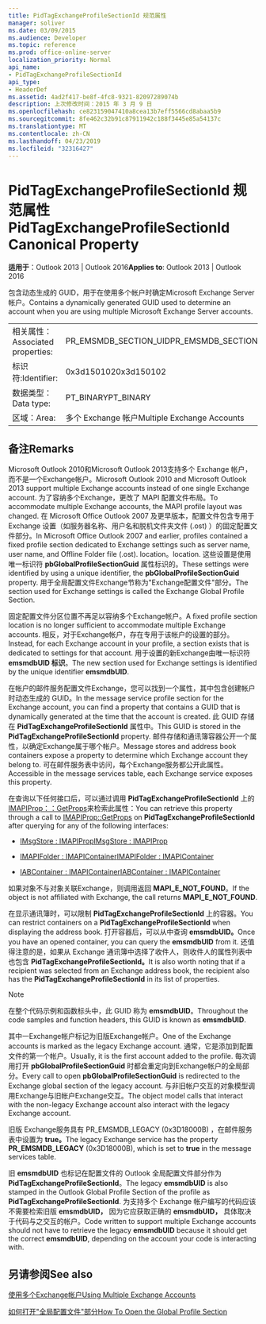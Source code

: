 ```yaml
---
title: PidTagExchangeProfileSectionId 规范属性
manager: soliver
ms.date: 03/09/2015
ms.audience: Developer
ms.topic: reference
ms.prod: office-online-server
localization_priority: Normal
api_name:
- PidTagExchangeProfileSectionId
api_type:
- HeaderDef
ms.assetid: 4ad2f417-be8f-4fc8-9321-82097289074b
description: 上次修改时间：2015 年 3 月 9 日
ms.openlocfilehash: ce823159047410a8cea13b7eff5566cd8abaa5b9
ms.sourcegitcommit: 8fe462c32b91c87911942c188f3445e85a54137c
ms.translationtype: MT
ms.contentlocale: zh-CN
ms.lasthandoff: 04/23/2019
ms.locfileid: "32316427"
---
```

# <a name="pidtagexchangeprofilesectionid-canonical-property"></a><span data-ttu-id="86314-103">PidTagExchangeProfileSectionId 规范属性</span><span class="sxs-lookup"><span data-stu-id="86314-103">PidTagExchangeProfileSectionId Canonical Property</span></span>

  
  
<span data-ttu-id="86314-104">**适用于**：Outlook 2013 | Outlook 2016</span><span class="sxs-lookup"><span data-stu-id="86314-104">**Applies to**: Outlook 2013 | Outlook 2016</span></span> 
  
<span data-ttu-id="86314-105">包含动态生成的 GUID，用于在使用多个帐户时确定Microsoft Exchange Server帐户。</span><span class="sxs-lookup"><span data-stu-id="86314-105">Contains a dynamically generated GUID used to determine an account when you are using multiple Microsoft Exchange Server accounts.</span></span>
  
|||
|:-----|:-----|
|<span data-ttu-id="86314-106">相关属性：</span><span class="sxs-lookup"><span data-stu-id="86314-106">Associated properties:</span></span>  <br/> |<span data-ttu-id="86314-107">PR_EMSMDB_SECTION_UID</span><span class="sxs-lookup"><span data-stu-id="86314-107">PR_EMSMDB_SECTION_UID</span></span>  <br/> |
|<span data-ttu-id="86314-108">标识符:</span><span class="sxs-lookup"><span data-stu-id="86314-108">Identifier:</span></span>  <br/> |<span data-ttu-id="86314-109">0x3d150102</span><span class="sxs-lookup"><span data-stu-id="86314-109">0x3d150102</span></span>  <br/> |
|<span data-ttu-id="86314-110">数据类型：</span><span class="sxs-lookup"><span data-stu-id="86314-110">Data type:</span></span>  <br/> |<span data-ttu-id="86314-111">PT_BINARY</span><span class="sxs-lookup"><span data-stu-id="86314-111">PT_BINARY</span></span>  <br/> |
|<span data-ttu-id="86314-112">区域：</span><span class="sxs-lookup"><span data-stu-id="86314-112">Area:</span></span>  <br/> |<span data-ttu-id="86314-113">多个 Exchange 帐户</span><span class="sxs-lookup"><span data-stu-id="86314-113">Multiple Exchange Accounts</span></span>  <br/> |
   
## <a name="remarks"></a><span data-ttu-id="86314-114">备注</span><span class="sxs-lookup"><span data-stu-id="86314-114">Remarks</span></span>

<span data-ttu-id="86314-115">Microsoft Outlook 2010和Microsoft Outlook 2013支持多个 Exchange 帐户，而不是一个Exchange帐户。</span><span class="sxs-lookup"><span data-stu-id="86314-115">Microsoft Outlook 2010 and Microsoft Outlook 2013 support multiple Exchange accounts instead of one single Exchange account.</span></span> <span data-ttu-id="86314-116">为了容纳多个Exchange，更改了 MAPI 配置文件布局。</span><span class="sxs-lookup"><span data-stu-id="86314-116">To accommodate multiple Exchange accounts, the MAPI profile layout was changed.</span></span> <span data-ttu-id="86314-117">在 Microsoft Office Outlook 2007 及更早版本，配置文件包含专用于 Exchange 设置（如服务器名称、用户名和脱机文件夹文件 (.ost) ）的固定配置文件部分。</span><span class="sxs-lookup"><span data-stu-id="86314-117">In Microsoft Office Outlook 2007 and earlier, profiles contained a fixed profile section dedicated to Exchange settings such as server name, user name, and Offline Folder file (.ost).</span></span> <span data-ttu-id="86314-118">location。</span><span class="sxs-lookup"><span data-stu-id="86314-118">location.</span></span> <span data-ttu-id="86314-119">这些设置是使用唯一标识符 **pbGlobalProfileSectionGuid** 属性标识的。</span><span class="sxs-lookup"><span data-stu-id="86314-119">These settings were identified by using a unique identifier, the **pbGlobalProfileSectionGuid** property.</span></span> <span data-ttu-id="86314-120">用于全局配置文件Exchange节称为"Exchange配置文件"部分。</span><span class="sxs-lookup"><span data-stu-id="86314-120">The section used for Exchange settings is called the Exchange Global Profile Section.</span></span> 
  
<span data-ttu-id="86314-121">固定配置文件分区位置不再足以容纳多个Exchange帐户。</span><span class="sxs-lookup"><span data-stu-id="86314-121">A fixed profile section location is no longer sufficient to accommodate multiple Exchange accounts.</span></span> <span data-ttu-id="86314-122">相反，对于Exchange帐户，存在专用于该帐户的设置的部分。</span><span class="sxs-lookup"><span data-stu-id="86314-122">Instead, for each Exchange account in your profile, a section exists that is dedicated to settings for that account.</span></span> <span data-ttu-id="86314-123">用于设置的新Exchange由唯一标识符 **emsmdbUID 标识**。</span><span class="sxs-lookup"><span data-stu-id="86314-123">The new section used for Exchange settings is identified by the unique identifier **emsmdbUID**.</span></span>
  
<span data-ttu-id="86314-124">在帐户的邮件服务配置文件Exchange，您可以找到一个属性，其中包含创建帐户时动态生成的 GUID。</span><span class="sxs-lookup"><span data-stu-id="86314-124">In the message service profile section for the Exchange account, you can find a property that contains a GUID that is dynamically generated at the time that the account is created.</span></span> <span data-ttu-id="86314-125">此 GUID 存储在 **PidTagExchangeProfileSectionId** 属性中。</span><span class="sxs-lookup"><span data-stu-id="86314-125">This GUID is stored in the **PidTagExchangeProfileSectionId** property.</span></span> <span data-ttu-id="86314-126">邮件存储和通讯簿容器公开一个属性，以确定Exchange属于哪个帐户。</span><span class="sxs-lookup"><span data-stu-id="86314-126">Message stores and address book containers expose a property to determine which Exchange account they belong to.</span></span> <span data-ttu-id="86314-127">可在邮件服务表中访问，每个Exchange服务都公开此属性。</span><span class="sxs-lookup"><span data-stu-id="86314-127">Accessible in the message services table, each Exchange service exposes this property.</span></span> 
  
<span data-ttu-id="86314-128">在查询以下任何接口后，可以通过调用 **PidTagExchangeProfileSectionId** 上的 [IMAPIProp：：GetProps](imapiprop-getprops.md)来检索此属性：</span><span class="sxs-lookup"><span data-stu-id="86314-128">You can retrieve this property through a call to [IMAPIProp::GetProps](imapiprop-getprops.md) on **PidTagExchangeProfileSectionId** after querying for any of the following interfaces:</span></span> 
  
- [<span data-ttu-id="86314-129">IMsgStore : IMAPIProp</span><span class="sxs-lookup"><span data-stu-id="86314-129">IMsgStore : IMAPIProp</span></span>](imsgstoreimapiprop.md)
    
- [<span data-ttu-id="86314-130">IMAPIFolder : IMAPIContainer</span><span class="sxs-lookup"><span data-stu-id="86314-130">IMAPIFolder : IMAPIContainer</span></span>](imapifolderimapicontainer.md)
    
- [<span data-ttu-id="86314-131">IABContainer : IMAPIContainer</span><span class="sxs-lookup"><span data-stu-id="86314-131">IABContainer : IMAPIContainer</span></span>](iabcontainerimapicontainer.md)
    
<span data-ttu-id="86314-132">如果对象不与对象关联Exchange，则调用返回 **MAPI_E_NOT_FOUND**。</span><span class="sxs-lookup"><span data-stu-id="86314-132">If the object is not affiliated with Exchange, the call returns **MAPI_E_NOT_FOUND**.</span></span>
  
<span data-ttu-id="86314-133">在显示通讯簿时，可以限制 **PidTagExchangeProfileSectionId** 上的容器。</span><span class="sxs-lookup"><span data-stu-id="86314-133">You can restrict containers on a **PidTagExchangeProfileSectionId** when displaying the address book.</span></span> <span data-ttu-id="86314-134">打开容器后，可以从中查询 **emsmdbUID。**</span><span class="sxs-lookup"><span data-stu-id="86314-134">Once you have an opened container, you can query the **emsmdbUID** from it.</span></span> <span data-ttu-id="86314-135">还值得注意的是，如果从 Exchange 通讯簿中选择了收件人，则收件人的属性列表中也包含 **PidTagExchangeProfileSectionId。**</span><span class="sxs-lookup"><span data-stu-id="86314-135">It is also worth noting that if a recipient was selected from an Exchange address book, the recipient also has the **PidTagExchangeProfileSectionId** in its list of properties.</span></span> 
  
> [!NOTE]
> <span data-ttu-id="86314-136">在整个代码示例和函数标头中，此 GUID 称为 **emsmdbUID**。</span><span class="sxs-lookup"><span data-stu-id="86314-136">Throughout the code samples and function headers, this GUID is known as **emsmdbUID**.</span></span> 
  
<span data-ttu-id="86314-137">其中一Exchange帐户标记为旧版Exchange帐户。</span><span class="sxs-lookup"><span data-stu-id="86314-137">One of the Exchange accounts is marked as the legacy Exchange account.</span></span> <span data-ttu-id="86314-138">通常，它是添加到配置文件的第一个帐户。</span><span class="sxs-lookup"><span data-stu-id="86314-138">Usually, it is the first account added to the profile.</span></span> <span data-ttu-id="86314-139">每次调用打开 **pbGlobalProfileSectionGuid** 时都会重定向到Exchange帐户的全局部分。</span><span class="sxs-lookup"><span data-stu-id="86314-139">Every call to open **pbGlobalProfileSectionGuid** is redirected to the Exchange global section of the legacy account.</span></span> <span data-ttu-id="86314-140">与非旧帐户交互的对象模型调用Exchange与旧帐户Exchange交互。</span><span class="sxs-lookup"><span data-stu-id="86314-140">The object model calls that interact with the non-legacy Exchange account also interact with the legacy Exchange account.</span></span> 
  
<span data-ttu-id="86314-141">旧版 Exchange服务具有 PR_EMSMDB_LEGACY (0x3D18000B) ，在邮件服务表中设置为 **true。**</span><span class="sxs-lookup"><span data-stu-id="86314-141">The legacy Exchange service has the property **PR_EMSMDB_LEGACY** (0x3D18000B), which is set to **true** in the message services table.</span></span> 
  
<span data-ttu-id="86314-142">旧 **emsmdbUID** 也标记在配置文件的 Outlook 全局配置文件部分作为 **PidTagExchangeProfileSectionId**。</span><span class="sxs-lookup"><span data-stu-id="86314-142">The legacy **emsmdbUID** is also stamped in the Outlook Global Profile Section of the profile as **PidTagExchangeProfileSectionId**.</span></span> <span data-ttu-id="86314-143">为支持多个 Exchange 帐户编写的代码应该不需要检索旧版 **emsmdbUID，** 因为它应获取正确的 **emsmdbUID，** 具体取决于代码与之交互的帐户。</span><span class="sxs-lookup"><span data-stu-id="86314-143">Code written to support multiple Exchange accounts should not have to retrieve the legacy **emsmdbUID** because it should get the correct **emsmdbUID**, depending on the account your code is interacting with.</span></span>
  
## <a name="see-also"></a><span data-ttu-id="86314-144">另请参阅</span><span class="sxs-lookup"><span data-stu-id="86314-144">See also</span></span>



[<span data-ttu-id="86314-145">使用多个Exchange帐户</span><span class="sxs-lookup"><span data-stu-id="86314-145">Using Multiple Exchange Accounts</span></span>](using-multiple-exchange-accounts.md)


[<span data-ttu-id="86314-146">如何打开"全局配置文件"部分</span><span class="sxs-lookup"><span data-stu-id="86314-146">How To Open the Global Profile Section</span></span>](https://support.microsoft.com/kb/188482)

